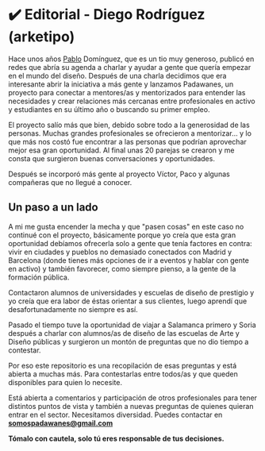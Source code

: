 # ✔️ Editorial - Diego Rodríguez (arketipo)

Hace unos años [Pablo](https://twitter.com/pabsdominguez) Domínguez, que es un tio muy generoso, publicó en redes que abría su agenda a charlar y ayudar a gente que quería empezar en el mundo del diseño. Después de una charla decidimos que era interesante abrir la iniciativa a más gente y lanzamos Padawanes, un proyecto para conectar a mentores/as y mentorizados para entender las necesidades y crear relaciones más cercanas entre profesionales en activo y estudiantes en su último año o buscando su primer empleo.

El proyecto salío más que bien, debido sobre todo a la generosidad de las personas. Muchas grandes profesionales se ofrecieron a mentorizar… y lo que  más nos costó fue encontrar a las personas que podrían aprovechar mejor esa gran oportunidad. Al final unas 20 parejas se crearon y me consta que surgieron buenas conversaciones y oportunidades.

Después se incorporó más gente al proyecto Víctor, Paco y algunas compañeras que no llegué a conocer.

## Un paso a un lado

A mi me gusta encender la mecha y que "pasen cosas" en este caso no continué con el proyecto, básicamente porque yo creía que esta gran oportunidad debíamos ofrecerla solo a gente que tenía factores en contra: vivir en ciudades y pueblos no demasiado conectados con Madrid y Barcelona (donde tienes más opciones de ir a eventos y hablar con gente en activo) y también favorecer, como siempre pienso, a la gente de la formación pública.

Contactaron alumnos de universidades y escuelas de diseño de prestigio y yo creía que era labor de éstas orientar a sus clientes, luego aprendí que desafortunadamente no siempre es así.

Pasado el tiempo tuve la oportunidad de viajar a Salamanca primero y Soria después a charlar con alumnos/as de diseño de las escuelas de Arte y Diseño públicas y surgieron un montón de preguntas que no dio tiempo a contestar.&#x20;

Por eso este repositorio es una recopilación de esas preguntas y está abierta a muchas más. Para contestarlas entre todos/as y que queden disponibles para quien lo necesite.

Está abierta a comentarios y participación de otros profesionales para tener distintos puntos de vista y también a nuevas preguntas de quienes quieran entrar en el sector. Necesitamos diversidad. Puedes contactar en **somospadawanes@gmail.com**

**Tómalo con cautela, solo tú eres responsable de tus decisiones.**

